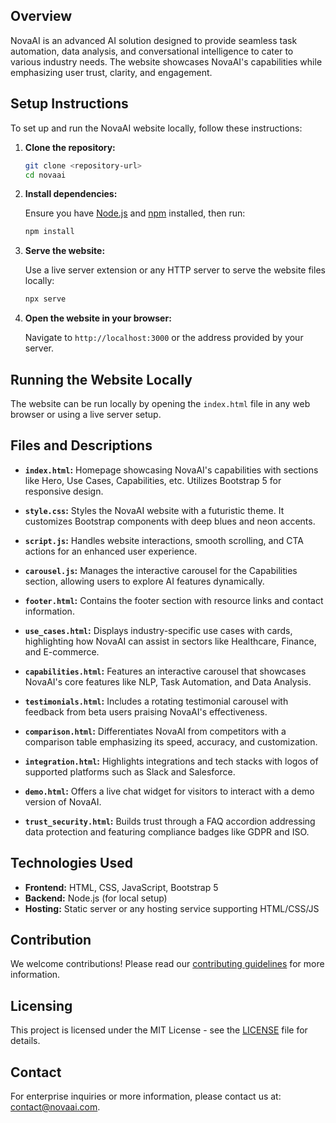 
## Overview

NovaAI is an advanced AI solution designed to provide seamless task automation, data analysis, and conversational intelligence to cater to various industry needs. The website showcases NovaAI's capabilities while emphasizing user trust, clarity, and engagement.

## Setup Instructions

To set up and run the NovaAI website locally, follow these instructions:

1. **Clone the repository:**

   ```bash
   git clone <repository-url>
   cd novaai
   ```

2. **Install dependencies:**

   Ensure you have [Node.js](https://nodejs.org/) and [npm](https://www.npmjs.com/) installed, then run:

   ```bash
   npm install
   ```

3. **Serve the website:**

   Use a live server extension or any HTTP server to serve the website files locally:

   ```bash
   npx serve
   ```

4. **Open the website in your browser:**

   Navigate to `http://localhost:3000` or the address provided by your server.

## Running the Website Locally

The website can be run locally by opening the `index.html` file in any web browser or using a live server setup.

## Files and Descriptions

- **`index.html`:** Homepage showcasing NovaAI's capabilities with sections like Hero, Use Cases, Capabilities, etc. Utilizes Bootstrap 5 for responsive design.

- **`style.css`:** Styles the NovaAI website with a futuristic theme. It customizes Bootstrap components with deep blues and neon accents.

- **`script.js`:** Handles website interactions, smooth scrolling, and CTA actions for an enhanced user experience.

- **`carousel.js`:** Manages the interactive carousel for the Capabilities section, allowing users to explore AI features dynamically.

- **`footer.html`:** Contains the footer section with resource links and contact information.

- **`use_cases.html`:** Displays industry-specific use cases with cards, highlighting how NovaAI can assist in sectors like Healthcare, Finance, and E-commerce.

- **`capabilities.html`:** Features an interactive carousel that showcases NovaAI's core features like NLP, Task Automation, and Data Analysis.

- **`testimonials.html`:** Includes a rotating testimonial carousel with feedback from beta users praising NovaAI's effectiveness.

- **`comparison.html`:** Differentiates NovaAI from competitors with a comparison table emphasizing its speed, accuracy, and customization.

- **`integration.html`:** Highlights integrations and tech stacks with logos of supported platforms such as Slack and Salesforce.

- **`demo.html`:** Offers a live chat widget for visitors to interact with a demo version of NovaAI.

- **`trust_security.html`:** Builds trust through a FAQ accordion addressing data protection and featuring compliance badges like GDPR and ISO.

## Technologies Used

- **Frontend:** HTML, CSS, JavaScript, Bootstrap 5
- **Backend:** Node.js (for local setup)
- **Hosting:** Static server or any hosting service supporting HTML/CSS/JS

## Contribution

We welcome contributions! Please read our [contributing guidelines](CONTRIBUTING.md) for more information.

## Licensing

This project is licensed under the MIT License - see the [LICENSE](LICENSE) file for details.

## Contact

For enterprise inquiries or more information, please contact us at: [contact@novaai.com](mailto:contact@novaai.com).
